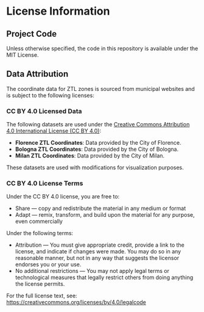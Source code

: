 # License Information

## Project Code
Unless otherwise specified, the code in this repository is available under the MIT License.

## Data Attribution

The coordinate data for ZTL zones is sourced from municipal websites and is subject to the following licenses:

### CC BY 4.0 Licensed Data
The following datasets are used under the [Creative Commons Attribution 4.0 International License (CC BY 4.0)](https://creativecommons.org/licenses/by/4.0/):

- **Florence ZTL Coordinates**: Data provided by the City of Florence.
- **Bologna ZTL Coordinates**: Data provided by the City of Bologna.
- **Milan ZTL Coordinates**: Data provided by the City of Milan.

These datasets are used with modifications for visualization purposes.

### CC BY 4.0 License Terms

Under the CC BY 4.0 license, you are free to:
- Share — copy and redistribute the material in any medium or format
- Adapt — remix, transform, and build upon the material for any purpose, even commercially

Under the following terms:
- Attribution — You must give appropriate credit, provide a link to the license, and indicate if changes were made. You may do so in any reasonable manner, but not in any way that suggests the licensor endorses you or your use.
- No additional restrictions — You may not apply legal terms or technological measures that legally restrict others from doing anything the license permits.

For the full license text, see: https://creativecommons.org/licenses/by/4.0/legalcode
